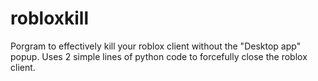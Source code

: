 # robloxkill
Porgram to effectively kill your roblox client without the "Desktop app" popup. 
Uses 2 simple lines of python code to forcefully close the roblox client.
